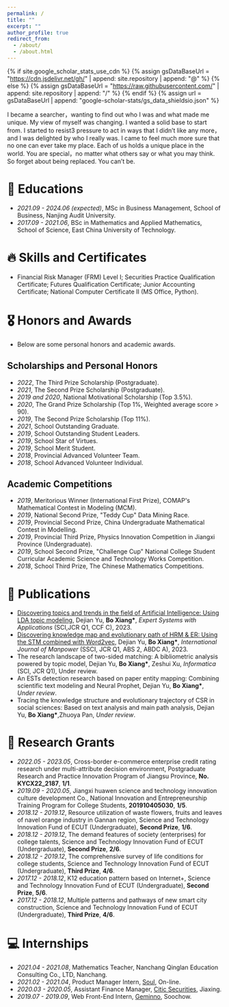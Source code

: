 ```yaml
---
permalink: /
title: ""
excerpt: ""
author_profile: true
redirect_from: 
  - /about/
  - /about.html
---
```


{% if site.google_scholar_stats_use_cdn %}
{% assign gsDataBaseUrl = "https://cdn.jsdelivr.net/gh/" | append: site.repository | append: "@" %}
{% else %}
{% assign gsDataBaseUrl = "https://raw.githubusercontent.com/" | append: site.repository | append: "/" %}
{% endif %}
{% assign url = gsDataBaseUrl | append: "google-scholar-stats/gs_data_shieldsio.json" %}

<span class='anchor' id='about-me'></span>

I became a searcher，wanting to find out who I was and what made me unique. My view of myself was changing. I wanted a solid base to start from. I started to resist3 pressure to act in ways that I didn’t like any more，and I was delighted by who I really was. I came to feel much more sure that no one can ever take my place. Each of us holds a unique place in the world. You are special，no matter what others say or what you may think. So forget about being replaced. You can’t be.

# 📖 Educations
- *2021.09 - 2024.06 (expected)*, MSc in Business Management, School of Business, Nanjing Audit University.
- *2017.09 - 2021.06*, BSc in Mathematics and Applied Mathematics, School of Science, East China University of Technology.

# 🔥 Skills and Certificates
-  Financial Risk Manager (FRM) Level I; Securities Practice Qualification Certificate; Futures Qualification Certificate; Junior Accounting Certificate; National Computer Certificate II (MS Office, Python).

# 🎖 Honors and Awards  
- Below are some personal honors and academic awards. 
## Scholarships and Personal Honors
- *2022*, The Third Prize Scholarship (Postgraduate).
- *2021*, The Second Prize Scholarship (Postgraduate).
- *2019 and 2020*, National Motivational Scholarship (Top 3.5%).
- *2020*, The Grand Prize Scholarship (Top 1%, Weighted average score > 90).
- *2019*, The Second Prize Scholarship (Top 11%).
- *2021*, School Outstanding Graduate.
- *2019*, School Outstanding Student Leaders.
- *2019*, School Star of Virtues.
- *2019*, School Merit Student.
- *2018*, Provincial Advanced Volunteer Team.
- *2018*, School Advanced Volunteer Individual.
## Academic Competitions
- *2019*, Meritorious Winner (International First Prize), COMAP's Mathematical Contest in Modeling (MCM).
- *2019*, National Second Prize, "Teddy Cup" Data Mining Race.
- *2019*, Provincial Second Prize, China Undergraduate Mathematical Contest in Modelling.
- *2019*, Provincial Third Prize, Physics Innovation Competition in Jiangxi Province (Undergraduate).
- *2019*, School Second Prize, "Challenge Cup" National College Student Curricular Academic Science and Technology Works Competition.
- *2018*, School Third Prize, The Chinese Mathematics Competitions.

# 📝 Publications 
- [Discovering topics and trends in the field of Artificial Intelligence: Using LDA topic modeling](https://www.sciencedirect.com/science/article/pii/S0957417423006164#ak905), Dejian Yu, **Bo Xiang\***, *Expert Systems with Applications* (SCI,JCR Q1, CCF C), 2023.
- [Discovering knowledge map and evolutionary path of HRM & ER: Using the STM combined with Word2vec](https://www.emerald.com/insight/content/doi/10.1108/IJM-08-2022-0353/full/html), Dejian Yu, **Bo Xiang\***, *International Journal of Manpower* (SSCI, JCR Q1, ABS 2, ABDC A), 2023.
- The research landscape of two-sided matching: A bibliometric analysis powered by topic model, Dejian Yu, **Bo Xiang\***, Zeshui Xu, *Informatica* (SCI, JCR Q1), Under review.
- An ESTs detection research based on paper entity mapping: Combining scientific text modeling and Neural Prophet, Dejian Yu, **Bo Xiang\***, *Under review*.
- Tracing the knowledge structure and evolutionary trajectory of CSR in social sciences: Based on text analysis and main path analysis, Dejian Yu, **Bo Xiang\***,Zhuoya Pan, *Under review*.

# 💬 Research Grants
- *2022.05 - 2023.05*, Cross-border e-commerce enterprise credit rating research under multi-attribute decision environment, Postgraduate Research and Practice Innovation Program of Jiangsu Province, **No. KYCX22_2187**, **1/1**.
- *2019.09 - 2020.05*, Jiangxi huawen science and technology innovation culture development Co., National Innovation and Entrepreneurship Training Program for College Students, **201910405030**, **1/5**.
- *2018.12 - 2019.12*, Resource utilization of waste flowers, fruits and leaves of navel orange industry in Gannan region, Science and Technology Innovation Fund of ECUT (Undergraduate), **Second Prize**, **1/6**.
- *2018.12 - 2019.12*, The demand features of society (enterprises) for college talents, Science and Technology Innovation Fund of ECUT (Undergraduate), **Second Prize**, **2/6**.
- *2018.12 - 2019.12*, The comprehensive survey of life conditions for college students, Science and Technology Innovation Fund of ECUT (Undergraduate), **Third Prize**, **4/6**.
- *2017.12 - 2018.12*, K12 education pattern based on Internet+, Science and Technology Innovation Fund of ECUT (Undergraduate), **Second Prize**, **5/6**.
- *2017.12 - 2018.12*, Multiple patterns and pathways of new smart city construction, Science and Technology Innovation Fund of ECUT (Undergraduate), **Third Prize**, **4/6**.

# 💻 Internships
- *2021.04 - 2021.08*, Mathematics Teacher, Nanchang Qinglan Education Consulting Co., LTD, Nanchang.
- *2021.02 - 2021.04*, Product Manager Intern, [Soul](https://www.soulapp.cn/), On-line.
- *2020.03 - 2020.05*, Assistant Finance Manager, [Citic Securities](http://www.cs.ecitic.com/newsite/index.html), Jiaxing.
- *2019.07 - 2019.09*, Web Front-End Intern, [Geminno](http://www.suzhou-gem.com/), Soochow.

